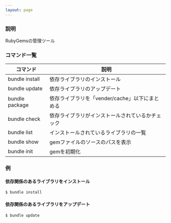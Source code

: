```yaml
---
layout: page
---
```

### 説明
RubyGemsの管理ツール

### コマンド一覧

コマンド           | 説明
-------------- | -----------------------------
bundle install | 依存ライブラリのインストール
bundle update  | 依存ライブラリのアップデート
bundle package | 依存ライブラリを「vender/cache」以下にまとめる
bundle check   | 依存ライブラリがインストールされているかチェック
bundle list    | インストールされているライブラリの一覧
bundle show    | gemファイルのソースのパスを表示
bundle init    | gemを初期化

### 例
#### 依存関係のあるライブラリをインストール
    $ bundle install

#### 依存関係のあるライブラリをアップデート
    $ bundle update